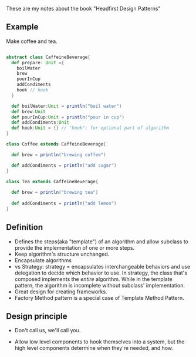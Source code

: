 <!-- 
.. title: Design Pattern #8: Template Method Pattern
.. slug: design-pattern-8-template-method-pattern
.. date: 2015-11-26 22:14:29 UTC+08:00
.. tags: Code,Book
.. category: 
.. link: 
.. description: 
.. type: text
-->

These are my notes about the book "Headfirst Design Patterns"

## Example

Make coffee and tea.

```scala

abstract class CaffeineBeverage{
  def prepare: Unit ={
    boilWater
    brew
    pourInCup
    addCondiments
    hook // hook
  }

  def boilWater:Unit = println("boil water")
  def brew:Unit
  def pourInCup:Unit = println("pour in cup")
  def addCondiments:Unit
  def hook:Unit = {} // "hook": for optional part of algorithm
}

class Coffee extends CaffeineBeverage{

  def brew = println("brewing coffee")

  def addCondiments = println("add sugar")
}

class Tea extends CaffeineBeverage{
  
  def brew = println("brewing tea")
  
  def addCondiments = println("add lemon")
}

```

## Definition

* Defines the steps(aka "template") of an algorithm and allow subclass to provide the implementation of one or more steps.
* Keep algorithm's structure unchanged.
* Encapsulate algorithms
* vs Strategy: strategy = encapsulates interchangeable behaviors and use delegation to decide which behavior to use. In strategy, the class that's composed implements the *entire* algorithm. While in the template pattern, the algorithm is incomplete without subclass' implementation.
* Great design for creating frameworks.
* Factory Method pattern is a special case of Template Method Pattern.

## Design principle

* Don't call us, we'll call you.

* Allow low level components to hook themselves into a system, but the high level components determine when they're needed, and how.
